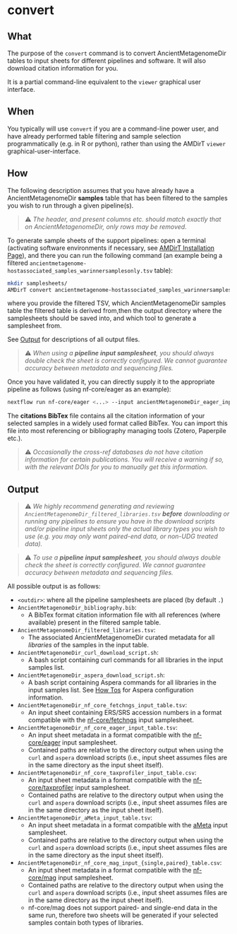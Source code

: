 # convert

## What

The purpose of the `convert` command is to convert AncientMetagenomeDir tables to input sheets for different pipelines and software. It will also download citation information for you.

It is a partial command-line equivalent to the `viewer` graphical user interface.

## When

You typically will use `convert` if you are a command-line power user, and have already performed table filtering and sample selection programmatically (e.g. in R or python), rather than using the AMDirT `viewer` graphical-user-interface.

## How

The following description assumes that you have already have a AncientMetagenomeDir **samples** table that has been filtered to the samples you wish to run through a given pipeline(s).

> ⚠️ _The header, and present columns etc. should match exactly that on AncientMetagenomeDir, only rows may be removed._

To generate sample sheets of the support pipelines: open a terminal (activating software environments if necessary, see [AMDirT Installation Page](https://github.com/SPAAM-community/AMDirT/)), and there you can run the following command (an example being a filtered `ancientmetagenome-hostassociated_samples_warinnersamplesonly.tsv` table):

```bash
mkdir samplesheets/
AMDirT convert ancientmetagenome-hostassociated_samples_warinnersamplesonly.tsv ancientmetagenome-hostassociated -o samplesheets/ --<tool>
```

where you provide the filtered TSV, which AncientMetagenomeDir samples table the filtered table is derived from,then the output directory where the samplesheets should be saved into, and which tool to generate a samplesheet from.

See [Output](#output) for descriptions of all output files.

> ⚠️ _When using a **pipeline input samplesheet**, you should always double check the sheet is correctly configured. We cannot guarantee accuracy between metadata and sequencing files._ 

Once you have validated it, you can directly supply it to the appropriate pipeline as follows (using nf-core/eager as an example):

```bash
nextflow run nf-core/eager <...> --input ancientMetagenomeDir_eager_input.csv
```

The **citations BibTex** file contains all the citation information of your selected samples in a widely used format called BibTex. You can import this file into most referencing or bibliography managing tools (Zotero, Paperpile etc.).

> ⚠️ _Occasionally the cross-ref databases do not have citation information for certain publications. You will receive a warning if so, with the relevant DOIs for you to manually get this information._

## Output

> ⚠️ _We highly recommend generating and reviewing `AncientMetagenomeDir_filtered_libraries.tsv` **before** downloading or running any pipelines to ensure you have in the download scripts and/or pipeline input sheets only the actual library types you wish to use (e.g. you may only want paired-end data, or non-UDG treated data)._ 

> ⚠️ _To use a **pipeline input samplesheet**, you should always double check the sheet is correctly configured. We cannot guarantee accuracy between metadata and sequencing files._ 

All possible output is as follows:

- `<outdir>`: where all the pipeline samplesheets are placed (by default `.`)
- `AncientMetagenomeDir_bibliography.bib`: 
    - A BibTex format citation information file with all references (where available) present in the filtered sample table.
- `AncientMetagenomeDir_filtered_libraries.tsv`: 
    - The associated AncientMetagenomeDir curated metadata for all _libraries_ of the samples in the input table.
- `AncientMetagenomeDir_curl_download_script.sh`:
    - A bash script containing curl commands for all libraries in the input samples list.
- `AncientMetagenomeDir_aspera_download_script.sh`:
    - A bash script containing Aspera commands for all libraries in the input samples list. See [How Tos](/how_to/miscellaneous) for Aspera configuration information.
- `AncientMetagenomeDir_nf_core_fetchngs_input_table.tsv`: 
    - An input sheet containing ERS/SRS accession numbers in a format compatible with the [nf-core/fetchngs](https://nf-co.re/fetchngs) input samplesheet.
- `AncientMetagenomeDir_nf_core_eager_input_table.tsv`:
    - An input sheet metadata in a format compatible with the [nf-core/eager](https://nf-co.re/eager) input samplesheet.
    - Contained paths are relative to the directory output when using the `curl` and `aspera` download scripts (i.e., input sheet assumes files are in the same directory as the input sheet itself).
- `AncientMetagenomeDir_nf_core_taxprofiler_input_table.csv`: 
    - An input sheet metadata in a format compatible with the [nf-core/taxprofiler](https://nf-co.re/eager) input samplesheet.
    - Contained paths are relative to the directory output when using the `curl` and `aspera` download scripts (i.e., input sheet assumes files are in the same directory as the input sheet itself).
- `AncientMetagenomeDir_aMeta_input_table.tsv`:
    - An input sheet metadata in a format compatible with the [aMeta](https://github.com/NBISweden/aMeta) input samplesheet.
    - Contained paths are relative to the directory output when using the `curl` and `aspera` download scripts (i.e., input sheet assumes files are in the same directory as the input sheet itself).
- `AncientMetagenomeDir_nf_core_mag_input_{single,paired}_table.csv`: 
    - An input sheet metadata in a format compatible with the [nf-core/mag](https://nf-co.re/eager) input samplesheet.
    - Contained paths are relative to the directory output when using the `curl` and `aspera` download scripts (i.e., input sheet assumes files are in the same directory as the input sheet itself).
    - nf-core/mag does not support paired- and single-end data in the same run, therefore two sheets will be generated if your selected samples contain both types of libraries.
